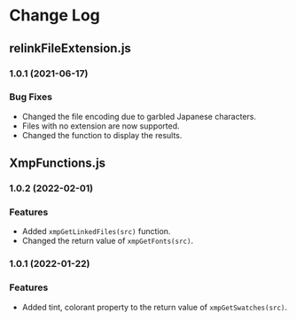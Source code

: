 # Change Log


## relinkFileExtension.js
### 1.0.1 (2021-06-17)
### Bug Fixes
- Changed the file encoding due to garbled Japanese characters.
- Files with no extension are now supported.
- Changed the function to display the results.


## XmpFunctions.js
### 1.0.2 (2022-02-01)
### Features
- Added `xmpGetLinkedFiles(src)` function.
- Changed the return value of `xmpGetFonts(src)`.

### 1.0.1 (2022-01-22)
### Features
- Added tint, colorant property to the return value of `xmpGetSwatches(src)`.
